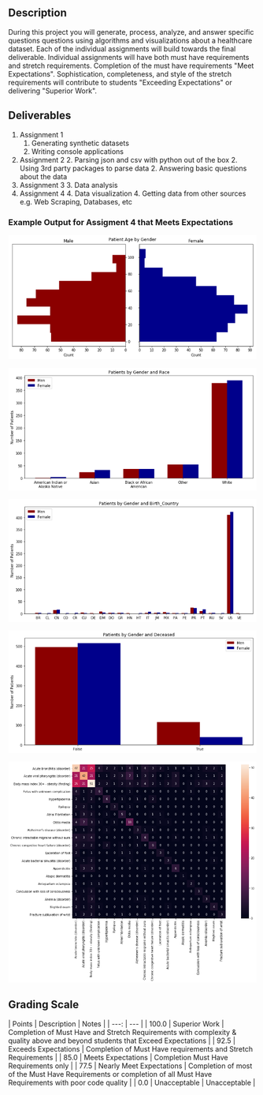 
## Description

During this project you will generate, process, analyze, and answer specific questions questions using algorithms and visualizations about a healthcare dataset. Each of the individual assignments will build towards the final deliverable. Individual assignments will have both must have requirements and stretch requirements. Completion of the must have requirements "Meet Expectations". Sophistication, completeness, and style of the stretch requirements will contribute to students "Exceeding Expectations" or delivering "Superior Work".

## Deliverables

1. Assignment 1
    1. Generating synthetic datasets
    1. Writing console applications
2. Assignment 2
    2. Parsing json and csv with python out of the box
    2. Using 3rd party packages to parse data
    2. Answering basic questions about the data
3. Assignment 3
    3. Data analysis
4. Assignment 4
    4. Data visualization
    4. Getting data from other sources e.g. Web Scraping, Databases, etc

### Example Output for Assigment 4 that **Meets Expectations**

<div backgrond-color="rgba(255, 255, 255, 0)">

![png](Assignment%2004_files/Assignment%2004_2_0.png)

![png](Assignment%2004_files/Assignment%2004_2_1.png)

![png](Assignment%2004_files/Assignment%2004_2_2.png)

![png](Assignment%2004_files/Assignment%2004_2_3.png)

![png](Assignment%2004_files/Assignment%2004_3_0.png)

</div>

## Grading Scale

| Points | Description | Notes |
| ---: | --- |
| 100.0 | Superior Work | Completion of Must Have and Stretch Requirements with complexity & quality above and beyond students that Exceed Expectations |
| 92.5 | Exceeds Expectations | Completion of Must Have requirements and Stretch Requirements |
| 85.0 | Meets Expectations | Completion Must Have Requirements only |
| 77.5 | Nearly Meet Expectations | Completion of most of the Must Have Requirements or completion of all Must Have Requirements with poor code quality |
| 0.0 | Unacceptable | Unacceptable |